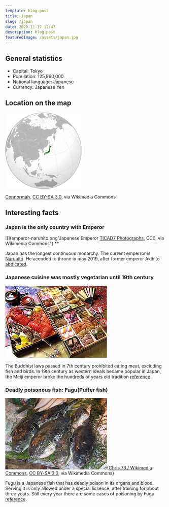 ```yaml
---
template: blog-post
title: Japan
slug: /japan
date: 2020-11-17 12:47
description: blog post
featuredImage: /assets/japan.jpg
---
```

## General statistics

- Capital: Tokyo
- Population: 125,960,000
- National language: Japanese
- Currency: Japanese Yen

## Location on the map

![Japan on map](240px-Japan-map.png)

<a href="https://commons.wikimedia.org/wiki/File:Japan_(orthographic_projection).svg">Connormah</a>, <a href="https://creativecommons.org/licenses/by-sa/3.0">CC BY-SA 3.0</a>, via Wikimedia Commons

## Interesting facts

### Japan is the only country with Emperor

![](emperor-naruhito.png"Japanese Emperor <a href="https://commons.wikimedia.org/wiki/File:Emperor_Naruhito_at_TICAD7_(cropped).jpg">TICAD7 Photographs</a>, CC0, via Wikimedia Commons")
**

Japan has the longest continuous monarchy. The current emperror is [Naruhito](https://www.pri.org/stories/2019-04-25/japan-s-next-emperor-modern-multilingual-environmentalist). He acended to throne in may 2019, after former emperor Akihito [abdicated](https://www.pri.org/stories/2019-04-25/japan-s-next-emperor-modern-multilingual-environmentalist).

### Japanese cuisine was mostly vegetarian until 19th century

![Osechi, new year special dishes <a href="https://commons.wikimedia.org/wiki/File:Oseti.jpg">No machine-readable author provided. Sixgimic assumed (based on copyright claims).</a>, <a href="http://creativecommons.org/licenses/by-sa/3.0/">CC BY-SA 3.0</a>, via Wikimedia Commons](japanese-food.png)

The Buddhist laws passed in 7th century prohibited eating meat, excluding fish and birds. In 19th century as western ideals became popular in Japan, the Meiji emperor broke the hundreds of years old tradition [reference](https://japanology.org/2019/04/20-facts-on-japanese-culture/).

### Deadly poisonous fish: Fugu(Puffer fish)

![A tray of Fugu rubripes on ice.](fugu.png){<a href="https://commons.wikimedia.org/wiki/File:Fugu.Tsukiji.CR.jpg">Chris 73 / Wikimedia Commons</a>, <a href="https://creativecommons.org/licenses/by-sa/3.0">CC BY-SA 3.0</a>, via Wikimedia Commons}

Fugu is a Japanese fish that has deadly poison in its organs and blood. Serving it is only allowed under a special licsence, after training for about three years. Still every year there are some cases of poisoning by Fugu [reference](https://japanology.org/2019/04/20-facts-on-japanese-culture/).

